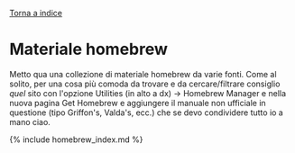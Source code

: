 [Torna a indice](../index.md)

# Materiale homebrew

Metto qua una collezione di materiale homebrew da varie fonti. Come al solito, per una cosa più comoda da trovare e da cercare/filtrare consiglio *quel* sito con l'opzione Utilities (in alto a dx) -> Homebrew Manager e nella nuova pagina Get Homebrew e aggiungere il manuale non ufficiale in questione (tipo Griffon's, Valda's, ecc.) che se devo condividere tutto io a mano ciao.

{% include homebrew_index.md %}